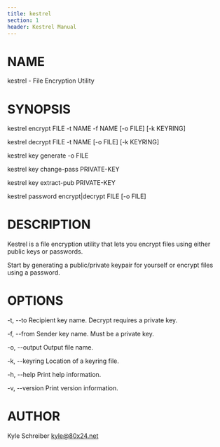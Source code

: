 ```yaml
---
title: kestrel
section: 1
header: Kestrel Manual
---
```


# NAME
  kestrel - File Encryption Utility

# SYNOPSIS
  kestrel encrypt FILE -t NAME -f NAME [-o FILE] [-k KEYRING]

  kestrel decrypt FILE -t NAME [-o FILE] [-k KEYRING]

  kestrel key generate -o FILE

  kestrel key change-pass PRIVATE-KEY

  kestrel key extract-pub PRIVATE-KEY

  kestrel password encrypt|decrypt FILE [-o FILE]

# DESCRIPTION
  Kestrel is a file encryption utility that lets you encrypt files using either public keys or passwords.

  Start by generating a public/private keypair for yourself or encrypt files using a password.

# OPTIONS
  -t, --to
  Recipient key name. Decrypt requires a private key.

  -f, --from
  Sender key name. Must be a private key.

  -o, --output
  Output file name.

  -k, --keyring
  Location of a keyring file.

  -h, --help
  Print help information.

  -v, --version
  Print version information.

# AUTHOR
  Kyle Schreiber <kyle@80x24.net>
